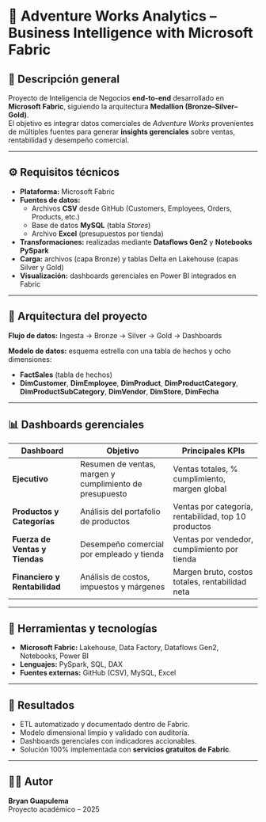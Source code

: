 # 🚀 Adventure Works Analytics – Business Intelligence with Microsoft Fabric

## 📘 Descripción general
Proyecto de Inteligencia de Negocios **end-to-end** desarrollado en **Microsoft Fabric**, siguiendo la arquitectura **Medallion (Bronze–Silver–Gold)**.  
El objetivo es integrar datos comerciales de *Adventure Works* provenientes de múltiples fuentes para generar **insights gerenciales** sobre ventas, rentabilidad y desempeño comercial.

---

## ⚙️ Requisitos técnicos
- **Plataforma:** Microsoft Fabric  
- **Fuentes de datos:**
  - Archivos **CSV** desde GitHub (Customers, Employees, Orders, Products, etc.)  
  - Base de datos **MySQL** (tabla *Stores*)  
  - Archivo **Excel** (presupuestos por tienda)
- **Transformaciones:** realizadas mediante **Dataflows Gen2** y **Notebooks PySpark**  
- **Carga:** archivos (capa Bronze) y tablas Delta en Lakehouse (capas Silver y Gold)  
- **Visualización:** dashboards gerenciales en Power BI integrados en Fabric  

---

## 🧱 Arquitectura del proyecto
**Flujo de datos:** Ingesta → Bronze → Silver → Gold → Dashboards  

**Modelo de datos:** esquema estrella con una tabla de hechos y ocho dimensiones:  
- **FactSales** (tabla de hechos)  
- **DimCustomer**, **DimEmployee**, **DimProduct**, **DimProductCategory**, **DimProductSubCategory**, **DimVendor**, **DimStore**, **DimFecha**  

---

## 📊 Dashboards gerenciales

| Dashboard | Objetivo | Principales KPIs |
|------------|-----------|------------------|
| **Ejecutivo** | Resumen de ventas, margen y cumplimiento de presupuesto | Ventas totales, % cumplimiento, margen global |
| **Productos y Categorías** | Análisis del portafolio de productos | Ventas por categoría, rentabilidad, top 10 productos |
| **Fuerza de Ventas y Tiendas** | Desempeño comercial por empleado y tienda | Ventas por vendedor, cumplimiento por tienda |
| **Financiero y Rentabilidad** | Análisis de costos, impuestos y márgenes | Margen bruto, costos totales, rentabilidad neta |

---

## 🧠 Herramientas y tecnologías
- **Microsoft Fabric:** Lakehouse, Data Factory, Dataflows Gen2, Notebooks, Power BI  
- **Lenguajes:** PySpark, SQL, DAX  
- **Fuentes externas:** GitHub (CSV), MySQL, Excel  

---

## 🏁 Resultados
- ETL automatizado y documentado dentro de Fabric.  
- Modelo dimensional limpio y validado con auditoría.  
- Dashboards gerenciales con indicadores accionables.  
- Solución 100% implementada con **servicios gratuitos de Fabric**.  

---

## 👨‍💻 Autor
**Bryan Guapulema**  
Proyecto académico – 2025  
